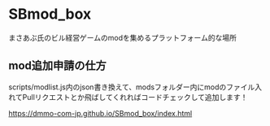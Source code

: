 # SBmod_box

まさあぶ氏のビル経営ゲームのmodを集めるプラットフォーム的な場所
## mod追加申請の仕方
scripts/modlist.js内のjson書き換えて、modsフォルダー内にmodのファイル入れてPullリクエストとか飛ばしてくれればコードチェックして追加します！

https://dmmo-com-jp.github.io/SBmod_box/index.html
